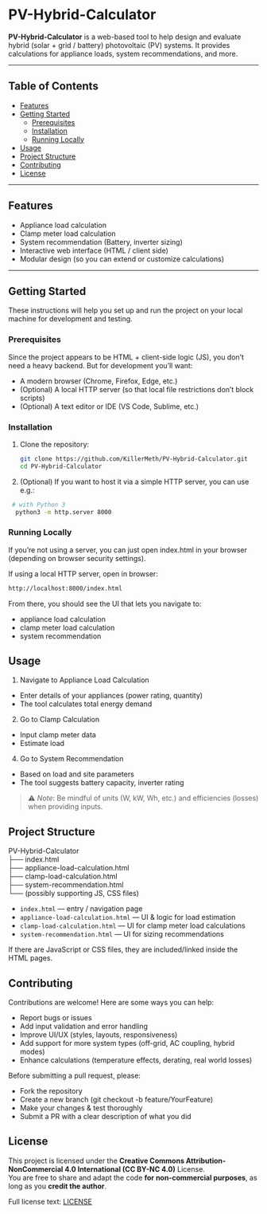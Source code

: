 # PV-Hybrid-Calculator

**PV-Hybrid-Calculator** is a web-based tool to help design and evaluate hybrid (solar + grid / battery) photovoltaic (PV) systems. It provides calculations for appliance loads, system recommendations, and more.

---

## Table of Contents

- [Features](#features)  
- [Getting Started](#getting-started)  
  - [Prerequisites](#prerequisites)  
  - [Installation](#installation)  
  - [Running Locally](#running-locally)  
- [Usage](#usage)  
- [Project Structure](#project-structure)  
- [Contributing](#contributing)  
- [License](#license)  

---

## Features

- Appliance load calculation  
- Clamp meter load calculation  
- System recommendation (Battery, inverter sizing)  
- Interactive web interface (HTML / client side)  
- Modular design (so you can extend or customize calculations)

---

## Getting Started

These instructions will help you set up and run the project on your local machine for development and testing.

### Prerequisites

Since the project appears to be HTML + client-side logic (JS), you don’t need a heavy backend. But for development you’ll want:

- A modern browser (Chrome, Firefox, Edge, etc.)  
- (Optional) A local HTTP server (so that local file restrictions don’t block scripts)  
- (Optional) A text editor or IDE (VS Code, Sublime, etc.)

### Installation

1. Clone the repository:

   ```bash
   git clone https://github.com/KillerMeth/PV-Hybrid-Calculator.git
   cd PV-Hybrid-Calculator

2. (Optional) If you want to host it via a simple HTTP server, you can use e.g.:
  ```bash
   # with Python 3
    python3 -m http.server 8000
  ````
### Running Locally

If you’re not using a server, you can just open index.html in your browser (depending on browser security settings).

If using a local HTTP server, open in browser:
````bash
http://localhost:8000/index.html
````
From there, you should see the UI that lets you navigate to:
- appliance load calculation
- clamp meter load calculation
- system recommendation

## Usage
1. Navigate to Appliance Load Calculation
  - Enter details of your appliances (power rating, quantity)
  - The tool calculates total energy demand
2. Go to Clamp Calculation
  - Input clamp meter data
  - Estimate load
4. Go to System Recommendation
  - Based on load and site parameters
  - The tool suggests battery capacity, inverter rating

> ⚠️ _Note_: Be mindful of units (W, kW, Wh, etc.) and efficiencies (losses) when providing inputs.

## Project Structure

PV-Hybrid-Calculator\
├── index.html\
├── appliance-load-calculation.html\
├── clamp-load-calculation.html\
├── system-recommendation.html\
└── (possibly supporting JS, CSS files)
- `index.html` — entry / navigation page
- `appliance-load-calculation.html` — UI & logic for load estimation
- `clamp-load-calculation.html` — UI for clamp meter load calculations
- `system-recommendation.html` — UI for sizing recommendations

If there are JavaScript or CSS files, they are included/linked inside the HTML pages.

## Contributing

Contributions are welcome! Here are some ways you can help:
- Report bugs or issues
- Add input validation and error handling
- Improve UI/UX (styles, layouts, responsiveness)
- Add support for more system types (off-grid, AC coupling, hybrid modes)
- Enhance calculations (temperature effects, derating, real world losses)

Before submitting a pull request, please:
- Fork the repository
- Create a new branch (git checkout -b feature/YourFeature)
- Make your changes & test thoroughly
- Submit a PR with a clear description of what you did

## License

This project is licensed under the **Creative Commons Attribution-NonCommercial 4.0 International (CC BY-NC 4.0)** License.  
You are free to share and adapt the code **for non-commercial purposes**, as long as you **credit the author**.  

Full license text: [LICENSE](./LICENSE.md)


